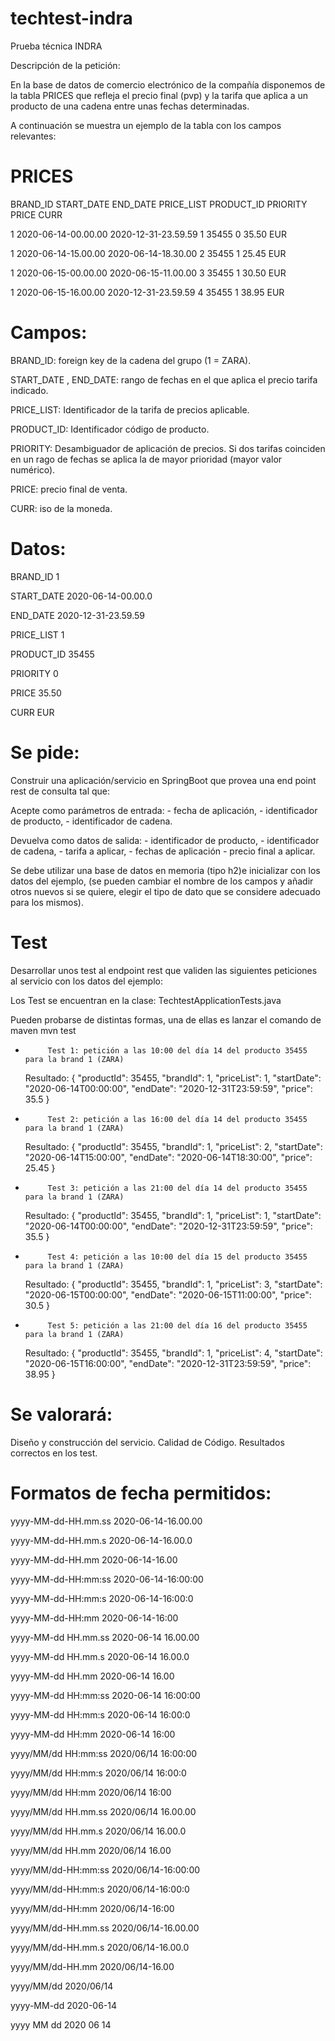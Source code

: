 # techtest-indra
Prueba técnica INDRA

Descripción de la petición:

En la base de datos de comercio electrónico de la compañía 
disponemos de la tabla PRICES que refleja el precio final (pvp) 
y la tarifa que aplica a un producto de una cadena entre unas fechas determinadas.

A continuación se muestra un ejemplo de la tabla con los campos relevantes:
 
# PRICES
 
BRAND_ID         START_DATE                                    END_DATE                        PRICE_LIST                   PRODUCT_ID  PRIORITY                 PRICE           CURR

1         2020-06-14-00.00.00                        2020-12-31-23.59.59                        1                        35455                0                        35.50            EUR

1         2020-06-14-15.00.00                        2020-06-14-18.30.00                        2                        35455                1                        25.45            EUR

1         2020-06-15-00.00.00                        2020-06-15-11.00.00                        3                        35455                1                        30.50            EUR

1         2020-06-15-16.00.00                        2020-12-31-23.59.59                        4                        35455                1                        38.95            EUR

 
# Campos: 
 
BRAND_ID: foreign key de la cadena del grupo (1 = ZARA). 

START_DATE , END_DATE: rango de fechas en el que aplica el precio tarifa indicado.

PRICE_LIST: Identificador de la tarifa de precios aplicable.

PRODUCT_ID: Identificador código de producto.

PRIORITY: Desambiguador de aplicación de precios. Si dos tarifas coinciden en un rago de fechas se aplica la de mayor prioridad (mayor valor numérico).

PRICE: precio final de venta.

CURR: iso de la moneda.



# Datos:

BRAND_ID	1 

START_DATE	2020-06-14-00.00.0

END_DATE	2020-12-31-23.59.59  

PRICE_LIST	1

PRODUCT_ID	35455

PRIORITY	0 

PRICE		35.50 

CURR		EUR


# Se pide:
 
Construir una aplicación/servicio en SpringBoot que provea una end point rest 
de consulta  tal que:
 
Acepte como parámetros de entrada: 
	- fecha de aplicación,
	- identificador de producto, 
	- identificador de cadena.

Devuelva como datos de salida: 
	- identificador de producto,
	- identificador de cadena,
	- tarifa a aplicar, 
	- fechas de aplicación 
	- precio final a aplicar.
 
	
	
Se debe utilizar una base de datos en memoria (tipo h2)e inicializar 
con los datos del ejemplo, 
(se pueden cambiar el nombre de los campos y añadir otros nuevos si se quiere, 
elegir el tipo de dato que se considere adecuado para los mismos).
              


# Test 

Desarrollar unos test al endpoint rest que  validen las siguientes peticiones al servicio con los datos del ejemplo:

Los Test se encuentran en la clase: TechtestApplicationTests.java

Pueden probarse de distintas formas, una de ellas es lanzar el comando de maven mvn test

-          Test 1: petición a las 10:00 del día 14 del producto 35455   para la brand 1 (ZARA)
	Resultado:
	{
	    "productId": 35455,
	    "brandId": 1,
	    "priceList": 1,
	    "startDate": "2020-06-14T00:00:00",
	    "endDate": "2020-12-31T23:59:59",
	    "price": 35.5
	}
-          Test 2: petición a las 16:00 del día 14 del producto 35455   para la brand 1 (ZARA)
	Resultado:
	{
	    "productId": 35455,
	    "brandId": 1,
	    "priceList": 2,
	    "startDate": "2020-06-14T15:00:00",
	    "endDate": "2020-06-14T18:30:00",
	    "price": 25.45
	}
-          Test 3: petición a las 21:00 del día 14 del producto 35455   para la brand 1 (ZARA)
	Resultado:
	{
	    "productId": 35455,
	    "brandId": 1,
	    "priceList": 1,
	    "startDate": "2020-06-14T00:00:00",
	    "endDate": "2020-12-31T23:59:59",
	    "price": 35.5
	}
-          Test 4: petición a las 10:00 del día 15 del producto 35455   para la brand 1 (ZARA)
	Resultado:
	{
	    "productId": 35455,
	    "brandId": 1,
	    "priceList": 3,
	    "startDate": "2020-06-15T00:00:00",
	    "endDate": "2020-06-15T11:00:00",
	    "price": 30.5
	}

-          Test 5: petición a las 21:00 del día 16 del producto 35455   para la brand 1 (ZARA)
	Resultado:
	{
	    "productId": 35455,
	    "brandId": 1,
	    "priceList": 4,
	    "startDate": "2020-06-15T16:00:00",
	    "endDate": "2020-12-31T23:59:59",
	    "price": 38.95
	}
 
 
# Se valorará:
 
Diseño y construcción del servicio.
Calidad de Código.
Resultados correctos en los test.

# Formatos de fecha permitidos:
yyyy-MM-dd-HH.mm.ss 		2020-06-14-16.00.00

yyyy-MM-dd-HH.mm.s 		2020-06-14-16.00.0

yyyy-MM-dd-HH.mm 		2020-06-14-16.00

yyyy-MM-dd-HH:mm:ss 		2020-06-14-16:00:00

yyyy-MM-dd-HH:mm:s 		2020-06-14-16:00:0

yyyy-MM-dd-HH:mm 		2020-06-14-16:00

yyyy-MM-dd HH.mm.ss 		2020-06-14 16.00.00

yyyy-MM-dd HH.mm.s 		2020-06-14 16.00.0

yyyy-MM-dd HH.mm 		2020-06-14 16.00

yyyy-MM-dd HH:mm:ss 		2020-06-14 16:00:00

yyyy-MM-dd HH:mm:s 		2020-06-14 16:00:0

yyyy-MM-dd HH:mm 		2020-06-14 16:00

yyyy/MM/dd HH:mm:ss 		2020/06/14 16:00:00

yyyy/MM/dd HH:mm:s 		2020/06/14 16:00:0

yyyy/MM/dd HH:mm 		2020/06/14 16:00

yyyy/MM/dd HH.mm.ss 		2020/06/14 16.00.00

yyyy/MM/dd HH.mm.s 		2020/06/14 16.00.0

yyyy/MM/dd HH.mm 		2020/06/14 16.00

yyyy/MM/dd-HH:mm:ss 		2020/06/14-16:00:00

yyyy/MM/dd-HH:mm:s 		2020/06/14-16:00:0

yyyy/MM/dd-HH:mm 		2020/06/14-16:00

yyyy/MM/dd-HH.mm.ss 		2020/06/14-16.00.00

yyyy/MM/dd-HH.mm.s 		2020/06/14-16.00.0

yyyy/MM/dd-HH.mm 		2020/06/14-16.00

yyyy/MM/dd 			2020/06/14

yyyy-MM-dd 			2020-06-14

yyyy MM dd 			2020 06 14
